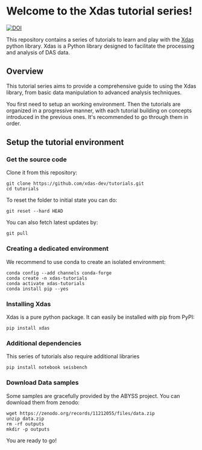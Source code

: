 # Welcome to the Xdas tutorial series!

[![DOI](https://zenodo.org/badge/802170309.svg)](https://zenodo.org/badge/latestdoi/802170309)

This repository contains a series of tutorials to learn and play with the [Xdas](https://github.com/xdas-dev/xdas) python library. Xdas is a Python library designed to facilitate the processing and analysis of DAS data.

## Overview

This tutorial series aims to provide a comprehensive guide to using the Xdas library, from basic data manipulation to advanced analysis techniques.

You first need to setup an working environment. Then the tutorials are organized in a progressive manner, with each tutorial building on concepts introduced in the previous ones. It's recommended to go through them in order.

## Setup the tutorial environment

### Get the source code

Clone it from this repository:

```
git clone https://github.com/xdas-dev/tutorials.git
cd tutorials
```

To reset the folder to initial state you can do:

```
git reset --hard HEAD
```

You can also fetch latest updates by:

```
git pull
```

### Creating a dedicated environment

We  recommend to use conda to create an isolated environment:

```
conda config --add channels conda-forge
conda create -n xdas-tutorials
conda activate xdas-tutorials
conda install pip --yes
```

### Installing Xdas

Xdas is a pure python package. It can easily be installed with pip from PyPI:

```
pip install xdas
```

### Additional dependencies

This series of tutorials also require additional libraries

```
pip install notebook seisbench
```

### Download Data samples

Some samples are gracefully provided by the ABYSS project. You can download them from zenodo:

```
wget https://zenodo.org/records/11212055/files/data.zip
unzip data.zip
rm -rf outputs
mkdir -p outputs
```

You are ready to go!